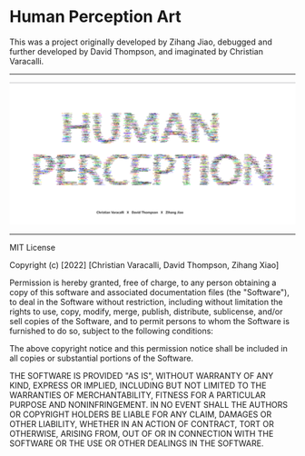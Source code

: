 <h1> Human Perception Art </h1>
<p> This was a project originally developed by Zihang Jiao, debugged and further developed by David Thompson, and imaginated by Christian Varacalli. </p> 
<hr> 
<img src="HumanPerceptionArtImage.png" alt="Art / Page Image" title="Art / Page Image">
<hr>
<p>
MIT License

Copyright (c) [2022] [Christian Varacalli, David Thompson, Zihang Xiao]

Permission is hereby granted, free of charge, to any person obtaining a copy
of this software and associated documentation files (the "Software"), to deal
in the Software without restriction, including without limitation the rights
to use, copy, modify, merge, publish, distribute, sublicense, and/or sell
copies of the Software, and to permit persons to whom the Software is
furnished to do so, subject to the following conditions:

The above copyright notice and this permission notice shall be included in all
copies or substantial portions of the Software.

THE SOFTWARE IS PROVIDED "AS IS", WITHOUT WARRANTY OF ANY KIND, EXPRESS OR
IMPLIED, INCLUDING BUT NOT LIMITED TO THE WARRANTIES OF MERCHANTABILITY,
FITNESS FOR A PARTICULAR PURPOSE AND NONINFRINGEMENT. IN NO EVENT SHALL THE
AUTHORS OR COPYRIGHT HOLDERS BE LIABLE FOR ANY CLAIM, DAMAGES OR OTHER
LIABILITY, WHETHER IN AN ACTION OF CONTRACT, TORT OR OTHERWISE, ARISING FROM,
OUT OF OR IN CONNECTION WITH THE SOFTWARE OR THE USE OR OTHER DEALINGS IN THE
SOFTWARE.
</p> 
